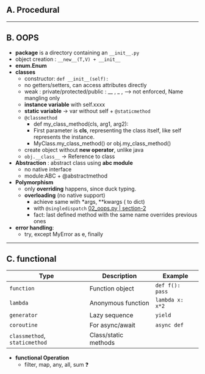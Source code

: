 ## A. Procedural
---
## B. OOPS
-  **package** is a directory containing an `__init__.py`
- object creation : `__new__(T,V) + __init__`
- **enum.Enum**
- **classes**
    -  constructor: `def __init__(self):`
    - no getters/setters, can access attributes directly
    - weak : private/protected/public : __ , _ ,  --> not enforced, Name mangling only
    - **instance variable** with self.xxxx
    - **static variable** -> var without self + `@staticmethod`
    - `@classmethod`
        - def my_class_method(cls, arg1, arg2):
        - First parameter is **cls**, representing the class itself, like self represents the instance.
        - MyClass.my_class_method() or obj.my_class_method()
    - create object without **new operator**, unlike java
    - `obj.__class__` -> Reference to class
- **Abstraction** : abstract class using **abc module**
    - no native interface
    - module:ABC + @abstractmethod
- **Polymorphism**
    - only **overriding** happens, since duck typing.
    - **overloading**  (no native support)
        - achieve same with *args, **kwargs ( to dict)
        - with `@singledispatch` [02_oops.py | section-2](../../src/pyBasicModule/year2025/style_oops/02_oops.py)
        - fact: last defined method with the same name overrides previous ones
- **error handling**:
    - try, except MyError as e, finally

---
## C. functional

| Type                          | Description          | Example         |
| ----------------------------- | -------------------- | --------------- |
| `function`                    | Function object      | `def f(): pass` |
| `lambda`                      | Anonymous function   | `lambda x: x*2` |
| `generator`                   | Lazy sequence        | `yield`         |
| `coroutine`                   | For async/await      | `async def`     |
| `classmethod`, `staticmethod` | Class/static methods |                 |

- **functional Operation**
    - filter, map, any, all, sum ❓

